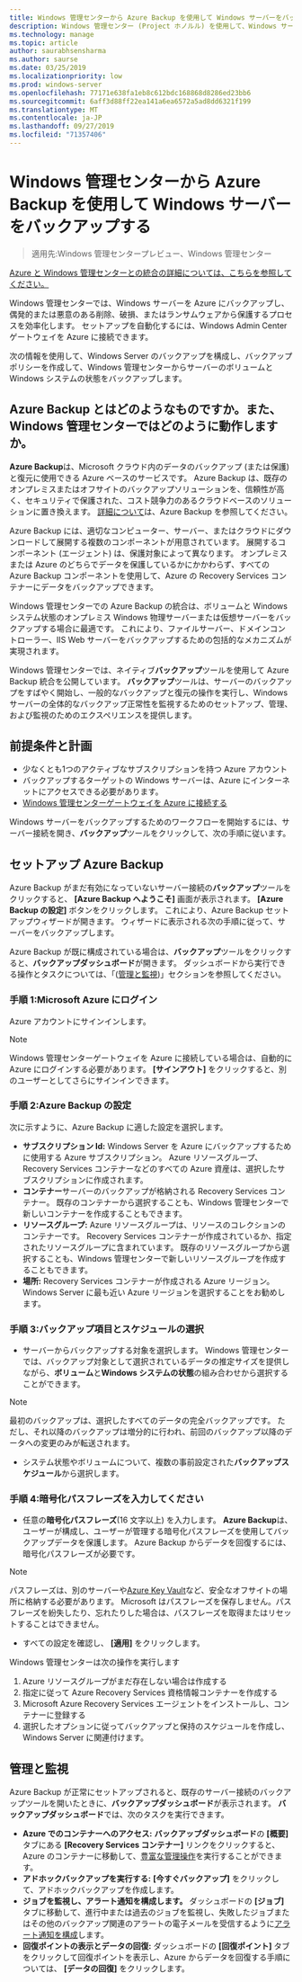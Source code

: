 ```yaml
---
title: Windows 管理センターから Azure Backup を使用して Windows サーバーをバックアップする
description: Windows 管理センター (Project ホノルル) を使用して、Windows サーバーを Azure Backup でバックアップする
ms.technology: manage
ms.topic: article
author: saurabhsensharma
ms.author: saurse
ms.date: 03/25/2019
ms.localizationpriority: low
ms.prod: windows-server
ms.openlocfilehash: 77171e638fa1eb8c612bdc168868d8286ed23bb6
ms.sourcegitcommit: 6aff3d88ff22ea141a6ea6572a5ad8dd6321f199
ms.translationtype: MT
ms.contentlocale: ja-JP
ms.lasthandoff: 09/27/2019
ms.locfileid: "71357406"
---
```

# <a name="backup-your-windows-servers-from-windows-admin-center-with-azure-backup"></a>Windows 管理センターから Azure Backup を使用して Windows サーバーをバックアップする

>適用先:Windows 管理センタープレビュー、Windows 管理センター

[Azure と Windows 管理センターとの統合の詳細については、こちらを参照してください。](../plan/azure-integration-options.md)

Windows 管理センターでは、Windows サーバーを Azure にバックアップし、偶発的または悪意のある削除、破損、またはランサムウェアから保護するプロセスを効率化します。 セットアップを自動化するには、Windows Admin Center ゲートウェイを Azure に接続できます。

次の情報を使用して、Windows Server のバックアップを構成し、バックアップポリシーを作成して、Windows 管理センターからサーバーのボリュームと Windows システムの状態をバックアップします。

## <a name="what-is-azure-backup-and-how-does-it-work-with-windows-admin-center"></a>Azure Backup とはどのようなものですか。また、Windows 管理センターではどのように動作しますか。 

**Azure Backup**は、Microsoft クラウド内のデータのバックアップ (または保護) と復元に使用できる Azure ベースのサービスです。 Azure Backup は、既存のオンプレミスまたはオフサイトのバックアップソリューションを、信頼性が高く、セキュリティで保護された、コスト競争力のあるクラウドベースのソリューションに置き換えます。
[詳細について](https://docs.microsoft.com/azure/backup/backup-overview)は、Azure Backup を参照してください。

Azure Backup には、適切なコンピューター、サーバー、またはクラウドにダウンロードして展開する複数のコンポーネントが用意されています。 展開するコンポーネント (エージェント) は、保護対象によって異なります。 オンプレミスまたは Azure のどちらでデータを保護しているかにかかわらず、すべての Azure Backup コンポーネントを使用して、Azure の Recovery Services コンテナーにデータをバックアップできます。

Windows 管理センターでの Azure Backup の統合は、ボリュームと Windows システム状態のオンプレミス Windows 物理サーバーまたは仮想サーバーをバックアップする場合に最適です。 これにより、ファイルサーバー、ドメインコントローラー、IIS Web サーバーをバックアップするための包括的なメカニズムが実現されます。

Windows 管理センターでは、ネイティブ**バックアップ**ツールを使用して Azure Backup 統合を公開しています。 **バックアップ**ツールは、サーバーのバックアップをすばやく開始し、一般的なバックアップと復元の操作を実行し、Windows サーバーの全体的なバックアップ正常性を監視するためのセットアップ、管理、および監視のためのエクスペリエンスを提供します。

## <a name="prerequisites-and-planning"></a>前提条件と計画

- 少なくとも1つのアクティブなサブスクリプションを持つ Azure アカウント
- バックアップするターゲットの Windows サーバーは、Azure にインターネットにアクセスできる必要があります。
- [Windows 管理センターゲートウェイを Azure に接続する](azure-integration.md)

Windows サーバーをバックアップするためのワークフローを開始するには、サーバー接続を開き、**バックアップ**ツールをクリックして、次の手順に従います。

## <a name="setup-azure-backup"></a>セットアップ Azure Backup
Azure Backup がまだ有効になっていないサーバー接続の**バックアップ**ツールをクリックすると、 **[Azure Backup へようこそ]** 画面が表示されます。 **[Azure Backup の設定]** ボタンをクリックします。 これにより、Azure Backup セットアップウィザードが開きます。 ウィザードに表示される次の手順に従って、サーバーをバックアップします。

Azure Backup が既に構成されている場合は、**バックアップ**ツールをクリックすると、**バックアップダッシュボード**が開きます。 ダッシュボードから実行できる操作とタスクについては、「([管理と監視](#management-and-monitoring))」セクションを参照してください。

### <a name="step-1-login-to-microsoft-azure"></a>手順 1:Microsoft Azure にログイン
Azure アカウントにサインインします。 

> [!NOTE]
> Windows 管理センターゲートウェイを Azure に接続している場合は、自動的に Azure にログインする必要があります。 **[サインアウト]** をクリックすると、別のユーザーとしてさらにサインインできます。

### <a name="step-2-set-up-azure-backup"></a>手順 2:Azure Backup の設定
次に示すように、Azure Backup に適した設定を選択します。

 - **サブスクリプション Id:** Windows Server を Azure にバックアップするために使用する Azure サブスクリプション。 Azure リソースグループ、Recovery Services コンテナーなどのすべての Azure 資産は、選択したサブスクリプションに作成されます。
 - **コンテナー**サーバーのバックアップが格納される Recovery Services コンテナー。 既存のコンテナーから選択することも、Windows 管理センターで新しいコンテナーを作成することもできます。  
 - **リソースグループ:** Azure リソースグループは、リソースのコレクションのコンテナーです。 Recovery Services コンテナーが作成されているか、指定されたリソースグループに含まれています。 既存のリソースグループから選択することも、Windows 管理センターで新しいリソースグループを作成することもできます。
 - **場所:** Recovery Services コンテナーが作成される Azure リージョン。 Windows Server に最も近い Azure リージョンを選択することをお勧めします。

### <a name="step-3-select-backup-items-and-schedule"></a>手順 3:バックアップ項目とスケジュールの選択

- サーバーからバックアップする対象を選択します。 Windows 管理センターでは、バックアップ対象として選択されているデータの推定サイズを提供しながら、**ボリューム**と**Windows システムの状態**の組み合わせから選択することができます。

> [!NOTE]
> 最初のバックアップは、選択したすべてのデータの完全バックアップです。 ただし、それ以降のバックアップは増分的に行われ、前回のバックアップ以降のデータへの変更のみが転送されます。

- システム状態やボリュームについて、複数の事前設定された**バックアップスケジュール**から選択します。

### <a name="step-4-enter-encryption-passphrase"></a>手順 4:暗号化パスフレーズを入力してください

- 任意の**暗号化パスフレーズ**(16 文字以上) を入力します。  **Azure Backup**は、ユーザーが構成し、ユーザーが管理する暗号化パスフレーズを使用してバックアップデータを保護します。 Azure Backup からデータを回復するには、暗号化パスフレーズが必要です。

> [!NOTE]
> パスフレーズは、別のサーバーや[Azure Key Vault](https://docs.microsoft.com/azure/key-vault/quick-create-portal)など、安全なオフサイトの場所に格納する必要があります。 Microsoft はパスフレーズを保存しません。パスフレーズを紛失したり、忘れたりした場合は、パスフレーズを取得またはリセットすることはできません。

- すべての設定を確認し、 **[適用]** をクリックします。

Windows 管理センターは次の操作を実行します

1. Azure リソースグループがまだ存在しない場合は作成する
2. 指定に従って Azure Recovery Services 資格情報コンテナーを作成する
3. Microsoft Azure Recovery Services エージェントをインストールし、コンテナーに登録する
4. 選択したオプションに従ってバックアップと保持のスケジュールを作成し、Windows Server に関連付けます。

## <a name="management-and-monitoring"></a>管理と監視

Azure Backup が正常にセットアップされると、既存のサーバー接続のバックアップツールを開いたときに、**バックアップダッシュボード**が表示されます。 **バックアップダッシュボード**では、次のタスクを実行できます。

- **Azure でのコンテナーへのアクセス:** **バックアップダッシュボード**の **[概要]** タブにある **[Recovery Services コンテナー]** リンクをクリックすると、Azure のコンテナーに移動して、[豊富な管理操作](https://docs.microsoft.com/azure/backup/backup-azure-manage-windows-server)を実行することができます。
- **アドホックバックアップを実行する:** **[今すぐバックアップ]** をクリックして、アドホックバックアップを作成します。 
- **ジョブを監視し、アラート通知を構成します。** ダッシュボードの **[ジョブ]** タブに移動して、進行中または過去のジョブを監視し、失敗したジョブまたはその他のバックアップ関連のアラートの電子メールを受信するように[アラート通知を構成](https://docs.microsoft.com/azure/backup/backup-azure-manage-windows-server#configuring-notifications-for-alerts)します。
- **回復ポイントの表示とデータの回復:** ダッシュボードの **[回復ポイント]** タブをクリックして回復ポイントを表示し、Azure からデータを回復する手順については、 **[データの回復]** をクリックします。